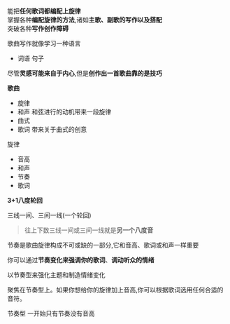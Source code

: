 能把**任何歌词都编配上旋律**  
掌握各种**编配旋律的方法**,诸如**主歌、副歌的写作以及搭配**  
突破各种**写作创作障碍**    

歌曲写作就像学习一种语言    
- 词语 句子     

尽管**灵感可能来自于内心**,但是**创作出一首歌曲靠的是技巧**  



**歌曲**

- 旋律  
- 和声  和弦进行的动机带来一段旋律  
- 曲式  
- 歌词 带来关于曲式的创意  

旋律  

- 音高
- 和声
- 节奏
- 歌词

**3+1八度轮回**

三线一间、三间一线(一个轮回) 

> 往上下数三线一间或三间一线就是**另一个八度音**  

节奏是歌曲旋律构成不可或缺的一部分,它和音高、歌词或和声一样重要  

你可以通过**节奏变化来强调你的歌词**、**调动听众的情绪**      

以节奏型来强化主题和制造情绪变化  


聚焦在节奏型上。如果你想给你的旋律加上音高,你可以根据歌词选用任何合适的音符。  



节奏型  一开始只有节奏没有音高  




